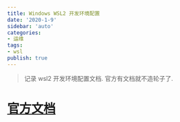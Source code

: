 ```yaml
---
title: Windows WSL2 开发环境配置
date: '2020-1-9'
sidebar: 'auto'
categories:
- 运维
tags:
- wsl
publish: true
---
```

> 记录 wsl2 开发环境配置文档. 官方有文档就不造轮子了.
# [官方文档](https://docs.microsoft.com/zh-cn/windows/dev-environment/overview)

